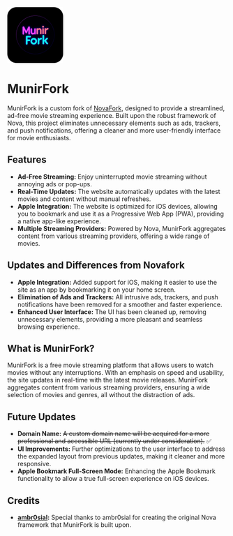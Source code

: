 <img src="Readme.png" width="128" height="128" />

# MunirFork

MunirFork is a custom fork of [NovaFork](https://github.com/noname25495/novafork), designed to provide a streamlined, ad-free movie streaming experience. Built upon the robust framework of Nova, this project eliminates unnecessary elements such as ads, trackers, and push notifications, offering a cleaner and more user-friendly interface for movie enthusiasts.

## Features

- **Ad-Free Streaming:** Enjoy uninterrupted movie streaming without annoying ads or pop-ups.
- **Real-Time Updates:** The website automatically updates with the latest movies and content without manual refreshes.
- **Apple Integration:** The website is optimized for iOS devices, allowing you to bookmark and use it as a Progressive Web App (PWA), providing a native app-like experience.
- **Multiple Streaming Providers:** Powered by Nova, MunirFork aggregates content from various streaming providers, offering a wide range of movies.
  
## Updates and Differences from Novafork

- **Apple Integration:** Added support for iOS, making it easier to use the site as an app by bookmarking it on your home screen.
- **Elimination of Ads and Trackers:** All intrusive ads, trackers, and push notifications have been removed for a smoother and faster experience.
- **Enhanced User Interface:** The UI has been cleaned up, removing unnecessary elements, providing a more pleasant and seamless browsing experience.

## What is MunirFork?

MunirFork is a free movie streaming platform that allows users to watch movies without any interruptions. With an emphasis on speed and usability, the site updates in real-time with the latest movie releases. MunirFork aggregates content from various streaming providers, ensuring a wide selection of movies and genres, all without the distraction of ads.

## Future Updates

- **Domain Name:** ~~A custom domain name will be acquired for a more professional and accessible URL (currently under consideration).~~ ✅
- **UI Improvements:** Further optimizations to the user interface to address the expanded layout from previous updates, making it cleaner and more responsive.
- **Apple Bookmark Full-Screen Mode:** Enhancing the Apple Bookmark functionality to allow a true full-screen experience on iOS devices.

## Credits

- **[ambr0sial](https://github.com/ambr0sial):** Special thanks to ambr0sial for creating the original Nova framework that MunirFork is built upon.

